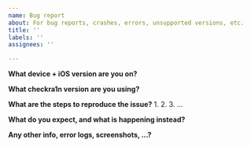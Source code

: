 ```yaml
---
name: Bug report
about: For bug reports, crashes, errors, unsupported versions, etc.
title: ''
labels: ''
assignees: ''

---
```


**What device + iOS version are you on?**


**What checkra1n version are you using?**

**What are the steps to reproduce the issue?**
1.
2.
3.
...

**What do you expect, and what is happening instead?**


**Any other info, error logs, screenshots, ...?**
